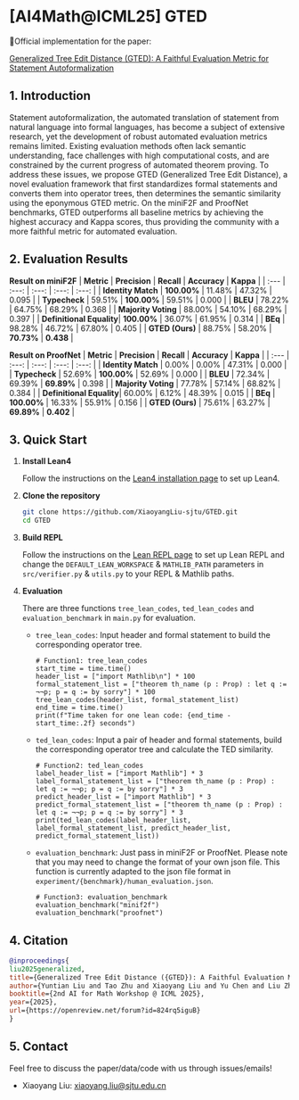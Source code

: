 # [AI4Math@ICML25] GTED

📝Official implementation for the paper:

[Generalized Tree Edit Distance (GTED): A Faithful Evaluation Metric for Statement Autoformalization](https://arxiv.org/abs/2507.07399)


## 1. Introduction
Statement autoformalization, the automated translation of statement from natural language into formal languages, has become a subject of extensive research, yet the development of robust automated evaluation metrics remains limited. Existing evaluation methods often lack semantic understanding, face challenges with high computational costs, and are constrained by the current progress of automated theorem proving. To address these issues, we propose GTED (Generalized Tree Edit Distance), a novel evaluation framework that first standardizes formal statements and converts them into operator trees, then determines the semantic similarity using the eponymous GTED metric. On the miniF2F and ProofNet benchmarks, GTED outperforms all baseline metrics by achieving the highest accuracy and Kappa scores, thus providing the community with a more faithful metric for automated evaluation.


## 2. Evaluation Results
**Result on miniF2F**
| **Metric** | **Precision** | **Recall** | **Accuracy** | **Kappa** |
| :--- | :---: | :---: | :---: | :---: |
| **Identity Match** | **100.00%** | 11.48% | 47.32% | 0.095 |
| **Typecheck** | 59.51% | **100.00%** | 59.51% | 0.000 |
| **BLEU** | 78.22% | 64.75% | 68.29% | 0.368 |
| **Majority Voting** | 88.00% | 54.10% | 68.29% | 0.397 |
| **Definitional Equality**| **100.00%** | 36.07% | 61.95% | 0.314 |
| **BEq** | 98.28% | 46.72% | 67.80% | 0.405 |
| **GTED (Ours)** | 88.75% | 58.20% | **70.73%** | **0.438** |

**Result on ProofNet**
| **Metric** | **Precision** | **Recall** | **Accuracy** | **Kappa** |
| :--- | :---: | :---: | :---: | :---: |
| **Identity Match** | 0.00% | 0.00% | 47.31% | 0.000 |
| **Typecheck** | 52.69% | **100.00%** | 52.69% | 0.000 |
| **BLEU** | 72.34% | 69.39% | **69.89%** | 0.398 |
| **Majority Voting** | 77.78% | 57.14% | 68.82% | 0.384 |
| **Definitional Equality**| 60.00% | 6.12% | 48.39% | 0.015 |
| **BEq** | **100.00%** | 16.33% | 55.91% | 0.156 |
| **GTED (Ours)** | 75.61% | 63.27% | **69.89%** | **0.402** |


## 3. Quick Start
1. **Install Lean4**

    Follow the instructions on the [Lean4 installation page](https://leanprover-community.github.io/get_started.html) to set up Lean4.

2. **Clone the repository**
    ```sh
    git clone https://github.com/XiaoyangLiu-sjtu/GTED.git
    cd GTED
    ```

3. **Build REPL**

    Follow the instructions on the [Lean REPL page](https://github.com/leanprover-community/repl.git) to set up Lean REPL and change the `DEFAULT_LEAN_WORKSPACE` & `MATHLIB_PATH` parameters in `src/verifier.py` & `utils.py` to your REPL & Mathlib paths.

4. **Evaluation**

    There are three functions `tree_lean_codes`, `ted_lean_codes` and `evaluation_benchmark` in `main.py` for evaluation.

    - `tree_lean_codes`: Input header and formal statement to build the corresponding operator tree.
        ```shell
        # Function1: tree_lean_codes
        start_time = time.time()
        header_list = ["import Mathlib\n"] * 100
        formal_statement_list = ["theorem th_name (p : Prop) : let q := ¬¬p; p = q := by sorry"] * 100
        tree_lean_codes(header_list, formal_statement_list)
        end_time = time.time()
        print(f"Time taken for one lean code: {end_time - start_time:.2f} seconds")
        ```
    
    - `ted_lean_codes`: Input a pair of header and formal statements, build the corresponding operator tree and calculate the TED similarity.
        ```shell
        # Function2: ted_lean_codes
        label_header_list = ["import Mathlib"] * 3
        label_formal_statement_list = ["theorem th_name (p : Prop) : let q := ¬¬p; p = q := by sorry"] * 3
        predict_header_list = ["import Mathlib"] * 3
        predict_formal_statement_list = ["theorem th_name (p : Prop) : let q := ¬¬p; p = q := by sorry"] * 3
        print(ted_lean_codes(label_header_list, label_formal_statement_list, predict_header_list, predict_formal_statement_list))
        ```

    - `evaluation_benchmark`: Just pass in miniF2F or ProofNet. Please note that you may need to change the format of your own json file. This function is currently adapted to the json file format in `experiment/{benchmark}/human_evaluation.json`.
        ```shell
        # Function3: evaluation_benchmark
        evaluation_benchmark("minif2f")
        evaluation_benchmark("proofnet")
        ```


## 4. Citation
```bibtex
@inproceedings{
liu2025generalized,
title={Generalized Tree Edit Distance ({GTED}): A Faithful Evaluation Metric for Statement Autoformalization},
author={Yuntian Liu and Tao Zhu and Xiaoyang Liu and Yu Chen and Liu ZhaoXuan and Guo qingfeng and Jiashuo Zhang and Kangjie Bao and Tao Luo},
booktitle={2nd AI for Math Workshop @ ICML 2025},
year={2025},
url={https://openreview.net/forum?id=824rq5iguB}
}
```


## 5. Contact
Feel free to discuss the paper/data/code with us through issues/emails!
- Xiaoyang Liu: xiaoyang.liu@sjtu.edu.cn